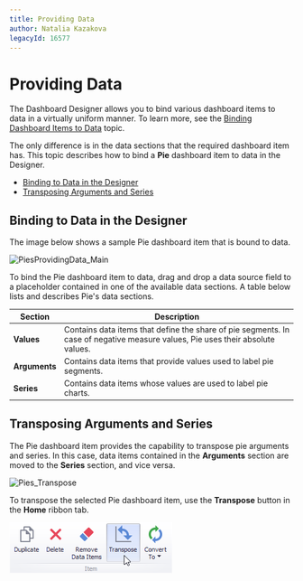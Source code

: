 ```yaml
---
title: Providing Data
author: Natalia Kazakova
legacyId: 16577
---
```

# Providing Data
The Dashboard Designer allows you to bind various dashboard items to data in a virtually uniform manner. To learn more, see the [Binding Dashboard Items to Data](../../binding-dashboard-items-to-data.md) topic.

The only difference is in the data sections that the required dashboard item has. This topic describes how to bind a **Pie** dashboard item to data in the Designer.
* [Binding to Data in the Designer](#bindingdesigner)
* [Transposing Arguments and Series](#transposing)

## <a name="bindingdesigner"/>Binding to Data in the Designer
The image below shows a sample Pie dashboard item that is bound to data.

![PiesProvidingData_Main](../../../../images/img117701.png)

To bind the Pie dashboard item to data, drag and drop a data source field to a placeholder contained in one of the available data sections. A table below lists and describes Pie's data sections.

| Section | Description |
|---|---|
| **Values** | Contains data items that define the share of pie segments. In case of negative measure values, Pie uses their absolute values. |
| **Arguments** | Contains data items that provide values used to label pie segments. |
| **Series** | Contains data items whose values are used to label pie charts. |

## <a name="transposing"/>Transposing Arguments and Series
The Pie dashboard item provides the capability to transpose pie arguments and series. In this case, data items contained in the **Arguments** section are moved to the **Series** section, and vice versa.

![Pies_Transpose](../../../../images/img126584.png)

To transpose the selected Pie dashboard item, use the **Transpose** button in the **Home** ribbon tab.

![TransposeButton_Ribbon](../../../../images/img23683.png)